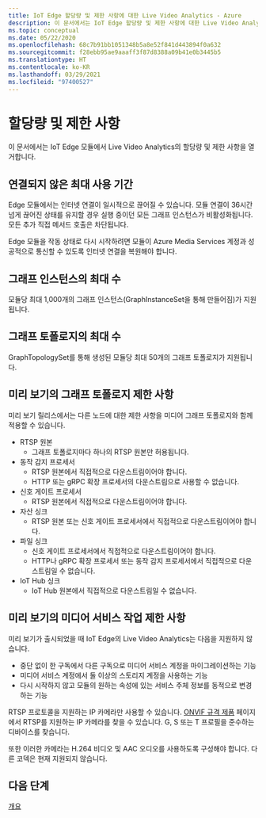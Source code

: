 ```yaml
---
title: IoT Edge 할당량 및 제한 사항에 대한 Live Video Analytics - Azure
description: 이 문서에서는 IoT Edge 할당량 및 제한 사항에 대한 Live Video Analytics를 설명합니다.
ms.topic: conceptual
ms.date: 05/22/2020
ms.openlocfilehash: 68c7b91bb1051348b5a8e52f841d443894f0a632
ms.sourcegitcommit: f28ebb95ae9aaaff3f87d8388a09b41e0b3445b5
ms.translationtype: HT
ms.contentlocale: ko-KR
ms.lasthandoff: 03/29/2021
ms.locfileid: "97400527"
---
```

# <a name="quotas-and-limitations"></a>할당량 및 제한 사항

이 문서에서는 IoT Edge 모듈에서 Live Video Analytics의 할당량 및 제한 사항을 열거합니다.

## <a name="maximum-period-of-disconnected-use"></a>연결되지 않은 최대 사용 기간

Edge 모듈에서는 인터넷 연결이 일시적으로 끊어질 수 있습니다. 모듈 연결이 36시간 넘게 끊어진 상태를 유지할 경우 실행 중이던 모든 그래프 인스턴스가 비활성화됩니다. 모든 추가 직접 메서드 호출은 차단됩니다.

Edge 모듈을 작동 상태로 다시 시작하려면 모듈이 Azure Media Services 계정과 성공적으로 통신할 수 있도록 인터넷 연결을 복원해야 합니다.

## <a name="maximum-number-of-graph-instances"></a>그래프 인스턴스의 최대 수

모듈당 최대 1,000개의 그래프 인스턴스(GraphInstanceSet을 통해 만들어짐)가 지원됩니다.

## <a name="maximum-number-of-graph-topologies"></a>그래프 토폴로지의 최대 수

GraphTopologySet를 통해 생성된 모듈당 최대 50개의 그래프 토폴로지가 지원됩니다.

## <a name="limitations-on-graph-topologies-at-preview"></a>미리 보기의 그래프 토폴로지 제한 사항

미리 보기 릴리스에서는 다른 노드에 대한 제한 사항을 미디어 그래프 토폴로지와 함께 적용할 수 있습니다.

* RTSP 원본
   * 그래프 토폴로지마다 하나의 RTSP 원본만 허용됩니다.
* 동작 감지 프로세서
   * RTSP 원본에서 직접적으로 다운스트림이어야 합니다.
   * HTTP 또는 gRPC 확장 프로세서의 다운스트림으로 사용할 수 없습니다.
* 신호 게이트 프로세서
   * RTSP 원본에서 직접적으로 다운스트림이어야 합니다.
* 자산 싱크 
   * RTSP 원본 또는 신호 게이트 프로세서에서 직접적으로 다운스트림이어야 합니다.
* 파일 싱크
   * 신호 게이트 프로세서에서 직접적으로 다운스트림이어야 합니다.
   * HTTP나 gRPC 확장 프로세서 또는 동작 감지 프로세서에서 직접적으로 다운스트림일 수 없습니다.
* IoT Hub 싱크
   * IoT Hub 원본에서 직접적으로 다운스트림일 수 없습니다.

## <a name="limitations-on-media-service-operations-at-preview"></a>미리 보기의 미디어 서비스 작업 제한 사항

미리 보기가 출시되었을 때 IoT Edge의 Live Video Analytics는 다음을 지원하지 않습니다.

* 중단 없이 한 구독에서 다른 구독으로 미디어 서비스 계정을 마이그레이션하는 기능
* 미디어 서비스 계정에서 둘 이상의 스토리지 계정을 사용하는 기능
* 다시 시작하지 않고 모듈의 원하는 속성에 있는 서비스 주체 정보를 동적으로 변경하는 기능

RTSP 프로토콜을 지원하는 IP 카메라만 사용할 수 있습니다. [ONVIF 규격 제품](https://www.onvif.org/conformant-products) 페이지에서 RTSP를 지원하는 IP 카메라를 찾을 수 있습니다. G, S 또는 T 프로필을 준수하는 디바이스를 찾습니다.

또한 이러한 카메라는 H.264 비디오 및 AAC 오디오를 사용하도록 구성해야 합니다. 다른 코덱은 현재 지원되지 않습니다. 

## <a name="next-steps"></a>다음 단계

[개요](overview.md)
